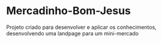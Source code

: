 # Mercadinho-Bom-Jesus
 Projeto criado para desenvolver e aplicar os conhecimentos, desenvolvendo uma landpage para um mini-mercado
